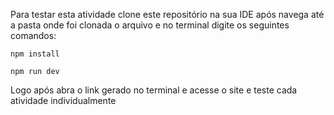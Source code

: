 Para testar esta atividade clone este repositório na sua IDE após navega até a pasta onde foi clonada o arquivo e no terminal digite os seguintes comandos:


    npm install
  
    npm run dev


Logo após abra o link gerado no terminal e acesse o site e teste cada atividade individualmente
